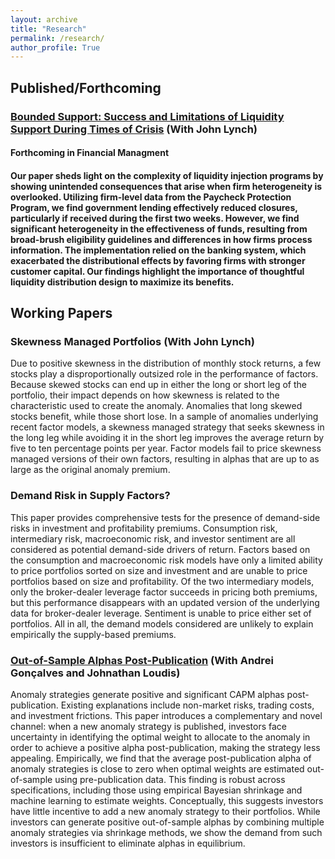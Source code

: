 ```yaml
---
layout: archive
title: "Research"
permalink: /research/
author_profile: True
---
```




<html>
<body>

<h2>Published/Forthcoming</h2>

<h3> <a href="https://papers.ssrn.com/sol3/papers.cfm?abstract_id=4314686">Bounded Support: Success and Limitations of Liquidity Support During Times of Crisis</a> (With John Lynch) </h3>
<h4>Forthcoming in Financial Managment<h4>


<p> Our paper sheds light on the complexity of liquidity injection programs by showing unintended consequences that arise when firm heterogeneity is overlooked. Utilizing firm-level data from the Paycheck Protection Program, we find government lending effectively reduced closures, particularly if received during the first two weeks. However, we find significant heterogeneity in the effectiveness of funds, resulting from broad-brush eligibility guidelines and differences in how firms process information. The implementation relied on the banking system, which exacerbated the distributional effects by favoring firms with stronger customer capital. Our findings highlight the importance of thoughtful liquidity distribution design to maximize its benefits. </p>


<h2>Working Papers</h2>

<h3> Skewness Managed Portfolios (With John Lynch)</h3>
  
<p> Due to positive skewness in the distribution of monthly stock returns, a few stocks play a disproportionally outsized role in the performance of factors. Because skewed stocks can end up in either the long or short leg of the portfolio, their impact depends on how skewness is related to the characteristic used to create the anomaly. Anomalies that long skewed stocks benefit, while those short lose. In a sample of anomalies underlying recent factor models, a skewness managed strategy that seeks skewness in the long leg while avoiding it in the short leg improves the average return by five to ten percentage points per year. Factor models fail to price skewness managed versions of their own factors, resulting in alphas that are up to as large as the original anomaly premium. </p>

<h3> Demand Risk in Supply Factors? </h3>
  
<p> This paper provides comprehensive tests for the presence of demand-side risks in investment and profitability premiums. Consumption risk, intermediary risk, macroeconomic risk, and investor sentiment are all considered as potential demand-side drivers of return. Factors based on the consumption and macroeconomic risk models have only a limited ability to price portfolios sorted on size and investment and are unable to price portfolios based on size and profitability. Of the two intermediary models, only the broker-dealer leverage factor succeeds in pricing both premiums, but this performance disappears with an updated version of the underlying data for broker-dealer leverage. Sentiment is unable to price either set of portfolios. All in all, the demand models considered are unlikely to explain empirically the supply-based premiums. </p>

<h3> <a href="https://papers.ssrn.com/sol3/papers.cfm?abstract_id=5135221">Out-of-Sample Alphas Post-Publication</a> (With Andrei Gonçalves and Johnathan Loudis) </h3>

<p> Anomaly strategies generate positive and significant CAPM alphas post-publication. Existing explanations include non-market risks, trading costs, and investment frictions. This paper introduces a complementary and novel channel: when a new anomaly strategy is published, investors face uncertainty in identifying the optimal weight to allocate to the anomaly in order to achieve a positive alpha post-publication, making the strategy less appealing. Empirically, we find that the average post-publication alpha of anomaly strategies is close to zero when optimal weights are estimated out-of-sample using pre-publication data. This finding is robust across specifications, including those using empirical Bayesian shrinkage and machine learning to estimate weights. Conceptually, this suggests investors have little incentive to add a new anomaly strategy to their portfolios. While investors can generate positive out-of-sample alphas by combining multiple anomaly strategies via shrinkage methods, we show the demand from such investors is insufficient to eliminate alphas in equilibrium. </p>
 
</body>
</html> 
